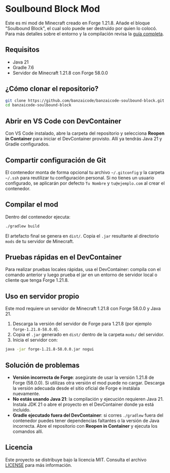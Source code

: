 # Soulbound Block Mod

Este es mi mod de Minecraft creado en Forge 1.21.8. Añade el bloque "Soulbound Block", el cual solo puede ser destruido por quien lo colocó.
Para más detalles sobre el entorno y la compilación revisa la [guía completa](docs/README.md).

## Requisitos

- Java 21
- Gradle 7.6
- Servidor de Minecraft 1.21.8 con Forge 58.0.0

## ¿Cómo clonar el repositorio?

```bash
git clone https://github.com/banzaicode/banzaicode-soulbound-block.git
cd banzaicode-soulbound-block
```

## Abrir en VS Code con DevContainer

Con VS Code instalado, abre la carpeta del repositorio y selecciona **Reopen in Container** para iniciar el DevContainer provisto. Allí ya tendrás Java 21 y Gradle configurados.

## Compartir configuración de Git

El contenedor monta de forma opcional tu archivo `~/.gitconfig` y la carpeta `~/.ssh` para reutilizar tu configuración personal. Si no tienes un usuario configurado, se aplicarán por defecto `Tu Nombre` y `tu@ejemplo.com` al crear el contenedor.

## Compilar el mod

Dentro del contenedor ejecuta:

```bash
./gradlew build
```

El artefacto final se genera en `dist/`. Copia el `.jar` resultante al directorio `mods` de tu servidor de Minecraft.

## Pruebas rápidas en el DevContainer

Para realizar pruebas locales rápidas, usa el DevContainer: compila con el comando anterior y luego prueba el jar en un entorno de servidor local o cliente que tenga Forge 1.21.8.

## Uso en servidor propio

Este mod requiere un servidor de Minecraft 1.21.8 con Forge 58.0.0 y Java 21.

1. Descarga la versión del servidor de Forge para 1.21.8 (por ejemplo `forge-1.21.8-58.0.0`).
2. Copia el `.jar` generado en `dist/` dentro de la carpeta `mods/` del servidor.
3. Inicia el servidor con:

```bash
java -jar forge-1.21.8-58.0.0.jar nogui
```

## Solución de problemas

- **Versión incorrecta de Forge**: asegúrate de usar la versión 1.21.8 de Forge (58.0.0). Si utilizas otra versión el mod puede no cargar. Descarga la versión adecuada desde el sitio oficial de Forge e instálala nuevamente.
- **No estás usando Java 21**: la compilación y ejecución requieren Java 21. Instala JDK 21 o abre el proyecto en el DevContainer donde ya está incluido.
- **Gradle ejecutado fuera del DevContainer**: si corres `./gradlew` fuera del contenedor puedes tener dependencias faltantes o la versión de Java incorrecta. Abre el repositorio con **Reopen in Container** y ejecuta los comandos allí.


## Licencia

Este proyecto se distribuye bajo la licencia MIT. Consulta el archivo [LICENSE](LICENSE) para más información.
